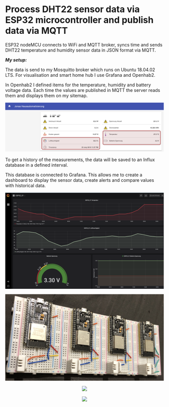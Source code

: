 # Process DHT22 sensor data via ESP32 microcontroller and publish data via MQTT


ESP32 nodeMCU connects to WiFi and MQTT broker, syncs time and sends DHT22 temperature and humidity sensor data in JSON format via MQTT.


***My setup:***

The data is send to my Mosquitto broker which runs on Ubuntu 18.04.02 LTS. For visualisation and smart home hub I use Grafana and Openhab2.

In Openhab2 I defined items for the temperature, humidity and battery voltage data. Each time the values are published in MQTT the server reads them and displays them on my sitemap.

<p align="center">
  <img src="Images/Openhab2.png">
</p>

To get a history of the measurements, the data will be saved to an Influx database in a defined interval.  

This database is connected to Grafana. This allows me to create a dashboard to display the sensor data, create alerts and compare values with historical data.

<p align="center">
  <img src="Images/Grafana.png">
</p>

<p align="center">
  <img src="Images/esp32.jpeg">
</p>

<p align="center">
  <img src="Images/wohnung_temp.jpeg">
</p>

<p align="center">
  <img src="Images/wohnung_temp2.jpeg">
</p>
